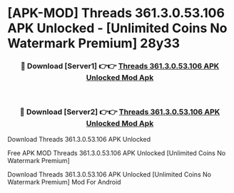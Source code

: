 # [APK-MOD] Threads 361.3.0.53.106 APK Unlocked - [Unlimited Coins No Watermark Premium] 28y33



<div align="center">
<h3>🔴 Download [Server1] 👉👉 <a href="https://momento.my/?title=Threads_361.3.0.53.106_APK_Unlocked">Threads 361.3.0.53.106 APK Unlocked Mod Apk</a></h3><br>

<h3>🔴 Download [Server2] 👉👉 <a href="https://momento.my/?title=Threads_361.3.0.53.106_APK_Unlocked">Threads 361.3.0.53.106 APK Unlocked Mod Apk</a></h3>
</div>



Download Threads 361.3.0.53.106 APK Unlocked 

Free APK MOD Threads 361.3.0.53.106 APK Unlocked [Unlimited Coins No Watermark Premium]

Download Threads 361.3.0.53.106 APK Unlocked [Unlimited Coins No Watermark Premium] Mod For Android
